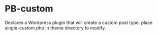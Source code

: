 PB-custom
=========

Declares a Wordpress plugin that will create a custom post type. place single-custom.php in theme directory to modify.
